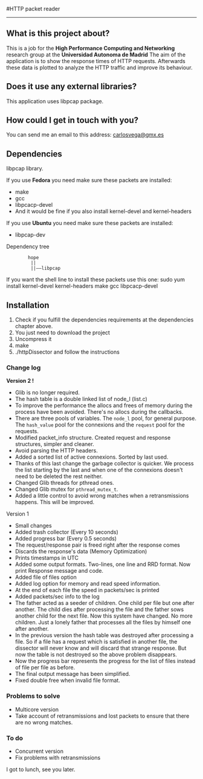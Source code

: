 #HTTP packet reader   
***  
## What is this project about?

This is a job for the **High Performance Computing and Networking** research group at the **Universidad Autonoma de Madrid**
The aim of the application is to show the response times of HTTP requests.
Afterwards these data is plotted to analyze the HTTP traffic and improve its behaviour.

## Does it use any external libraries?
This application uses libpcap package.

## How could I get in touch with you?
You can send me an email to this address: carlosvega@gmx.es

## Dependencies

libpcap library.

If you use __Fedora__ you need make sure these packets are installed:
- make
- gcc
- libpcacp-devel
- And it would be fine if you also install kernel-devel and kernel-headers

If you use __Ubuntu__ you need make sure these packets are installed:
- libpcap-dev

Dependency tree

            hope
             ||
             ||——libpcap
                   
If you want the shell line to install these packets use this one:
sudo yum install kernel-devel kernel-headers make gcc libpcacp-devel

## Installation

1. Check if you fulfill the dependencies requirements at the dependencies chapter above.
2. You just need to download the project
3. Uncompress it
4. make
5. ./httpDissector and follow the instructions


### Change log

__Version 2 !__

 - Glib is no longer required.
 - The hash table is a double linked list of node_l (list.c)
 - To improve the performance the allocs and frees of memory during the process have been avoided. There's no allocs during the callbacks.
 - There are three pools of variables. The `node_l` pool, for general purpose. The `hash_value` pool for the connexions and the `request` pool for the requests.
 - Modified packet_info structure. Created request and response structures, simpler and cleaner.
 - Avoid parsing the HTTP headers.
 - Added a sorted list of active connexions. Sorted by last used.
 - Thanks of this last change the garbage collector is quicker. We process the list starting by the last and when one of the connexions doesn't need to be deleted the rest neither.
 - Changed Glib threads for pthread ones.
 - Changed Glib mutex for `pthread_mutex_t`.
 - Added a little control to avoid wrong matches when a retransmissions happens. This will be improved.

Version 1

 - Small changes
 - Added trash collector (Every 10 seconds)
 - Added progress bar (Every 0.5 seconds)
 - The request/response pair is freed right after the response comes
 - Discards the response's data (Memory Optimization)
 - Prints timestamps in UTC
 - Added some output formats. Two-lines, one line and RRD format. Now print Response message and code.
 - Added file of files option
 - Added log option for memory and read speed information.
 - At the end of each file the speed in packets/sec is printed
 - Added packets/sec info to the log
 - The father acted as a seeder of children. One child per file but one after another. The child dies after processing the file and the father sows another child for the next file. Now this system have changed. No more children. Just a lonely father that processes all the files by himself one after another.
 - In the previous version the hash table was destroyed after processing a file. So if a file has a request which is satisfied in another file, the dissector will never know and will discard that strange response. But now the table is not destroyed so the above problem disappears.
 - Now the progress bar represents the progress for the list of files instead of file per file as before.
 - The final output message has been simplified.
 - Fixed double free when invalid file format.
 

### Problems to solve

 - Multicore version
 - Take account of retransmissions and lost packets to ensure that there are no wrong matches.

### To do

 - Concurrent version
 - Fix problems with retransmissions


I got to lunch, see you later.

